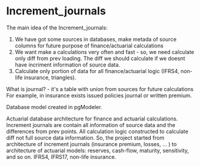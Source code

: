 # Increment_journals
The main idea of the Increment_journals:
1.  We have got some sources in databases, make metada of source columns for future purpose of finance/actuarial calculations
2.  We want make a calculations very often and fast - so, we need calculate only diff from prev loading. The diff we should calculate if we doesnt have incriment information of source data.
3.  Calculate only portion of data for all finance/actuarial logic (IFRS4, non-life insurance, triangles). 

What is journal? - it's a table with union from sources for future calculations
For example, in insurance exists issued policies journal or written premium.

Database model created in pgModeler. 

Actuarial database architecture for finance and actuarial calculations. Increment journals are contain all information of source data and the differences from prev points. All calculation logic constructed to calculate diff not full source data information. So, the project started from architecture of increment journals (insurance premium, losses, ... ) to architecture of actuarial models: reserves, cash-flow, maturity, sensitivity, and so on. IFRS4, IFRS17, non-life insurance.
